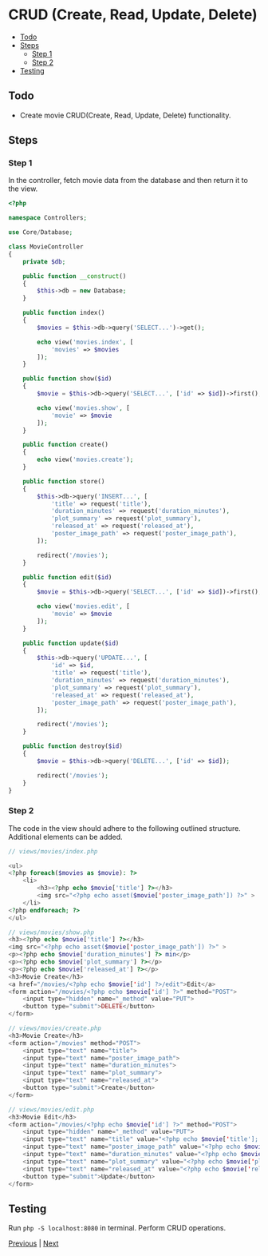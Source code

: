 # CRUD (Create, Read, Update, Delete) <!-- omit from toc -->

- [Todo](#todo)
- [Steps](#steps)
  - [Step 1](#step-1)
  - [Step 2](#step-2)
- [Testing](#testing)

## Todo

- Create movie CRUD(Create, Read, Update, Delete) functionality.

## Steps

### Step 1

In the controller, fetch movie data from the database and then return it to the view.

```php
<?php

namespace Controllers;

use Core/Database;

class MovieController
{
    private $db;

    public function __construct()
    {
        $this->db = new Database;
    }

    public function index()
    {
        $movies = $this->db->query('SELECT...')->get();

        echo view('movies.index', [
            'movies' => $movies
        ]);
    }

    public function show($id)
    {
        $movie = $this->db->query('SELECT...', ['id' => $id])->first();

        echo view('movies.show', [
            'movie' => $movie
        ]);
    }

    public function create()
    {
        echo view('movies.create');
    }

    public function store()
    {
        $this->db->query('INSERT...', [
            'title' => request('title'),
            'duration_minutes' => request('duration_minutes'),
            'plot_summary' => request('plot_summary'),
            'released_at' => request('released_at'),
            'poster_image_path' => request('poster_image_path'),
        ]);

        redirect('/movies');
    }

    public function edit($id)
    {
        $movie = $this->db->query('SELECT...', ['id' => $id])->first();

        echo view('movies.edit', [
            'movie' => $movie
        ]);
    }

    public function update($id)
    {
        $this->db->query('UPDATE...', [
            'id' => $id,
            'title' => request('title'),
            'duration_minutes' => request('duration_minutes'),
            'plot_summary' => request('plot_summary'),
            'released_at' => request('released_at'),
            'poster_image_path' => request('poster_image_path'),
        ]);

        redirect('/movies');
    }

    public function destroy($id)
    {
        $movie = $this->db->query('DELETE...', ['id' => $id]);

        redirect('/movies');
    }
}
```

### Step 2

The code in the view should adhere to the following outlined structure. Additional elements can be added.

```php
// views/movies/index.php

<ul>
<?php foreach($movies as $movie): ?>
    <li>
        <h3><?php echo $movie['title'] ?></h3>
        <img src="<?php echo asset($movie['poster_image_path']) ?>" >
    </li>
<?php endforeach; ?>
</ul>
```

```php
// views/movies/show.php
<h3><?php echo $movie['title'] ?></h3>
<img src="<?php echo asset($movie['poster_image_path']) ?>" >
<p><?php echo $movie['duration_minutes'] ?> min</p>
<p><?php echo $movie['plot_summary'] ?></p>
<p><?php echo $movie['released_at'] ?></p>
<h3>Movie Create</h3>
<a href="/movies/<?php echo $movie['id'] ?>/edit">Edit</a>
<form action="/movies/<?php echo $movie['id'] ?>" method="POST">
    <input type="hidden" name="_method" value="PUT">
    <button type="submit">DELETE</button>
</form>
```

```php
// views/movies/create.php
<h3>Movie Create</h3>
<form action="/movies" method="POST">
    <input type="text" name="title">
    <input type="text" name="poster_image_path">
    <input type="text" name="duration_minutes">
    <input type="text" name="plot_summary">
    <input type="text" name="released_at">
    <button type="submit">Create</button>
</form>
```

```php
// views/movies/edit.php
<h3>Movie Edit</h3>
<form action="/movies/<?php echo $movie['id'] ?>" method="POST">
    <input type="hidden" name="_method" value="PUT">
    <input type="text" name="title" value="<?php echo $movie['title']; ?>">
    <input type="text" name="poster_image_path" value="<?php echo $movie['poster_image_path']; ?>">
    <input type="text" name="duration_minutes" value="<?php echo $movie['duration_minutes']; ?>">
    <input type="text" name="plot_summary" value="<?php echo $movie['plot_summary']; ?>">
    <input type="text" name="released_at" value="<?php echo $movie['released_at']; ?>">
    <button type="submit">Update</button>
</form>
```

## Testing

Run `php -S localhost:8080` in terminal. Perform CRUD operations.

[Previous](./database.md) | [Next](./session.md)
